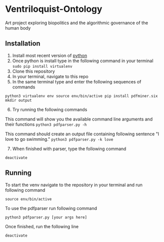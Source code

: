 # Ventriloquist-Ontology
Art project exploring biopolitics and the algorithmic governance of the human body

## Installation
1. Install most recent version of [python](https://www.python.org)
2. Once python is install type in the following command in your terminal `sudo pip install virtualenv`
3. Clone this repository
4. In your terminal, navigate to this repo
5. In the same terminal type and enter the following sequences of commands

`python3 virtualenv env
source env/bin/active
pip install pdfminer.six
mkdir output`


6. Try running the following commands

This command will show you the available command line arguments and their functions
`python3 pdfparser.py -h`

This command should create an output file containing following sentence "I love to go swimming."
`python3 pdfparser.py -k love`

7. When finished with parser, type the following command

`deactivate`

## Running 

To start the venv navigate to the repository in your terminal and run following command 

`source env/bin/active`

To use the pdfparser run following command 

`python3 pdfparser.py [your args here]`

Once finished, run the following line

`deactivate`

